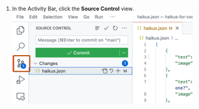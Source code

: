 1. In the Activity Bar, click the **Source Control** view.
![Screenshot of the {% data variables.product.prodname_vscode_shortname %} Activity Bar with the Source Control button highlighted with an orange outline.](/assets/images/help/codespaces/source-control-activity-bar-button.png)

